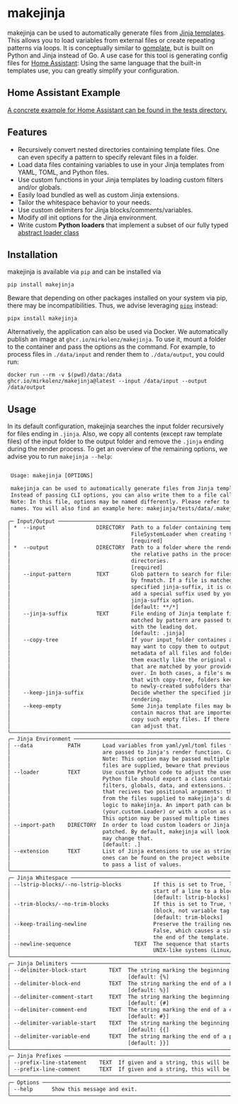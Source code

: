 # makejinja

makejinja can be used to automatically generate files from [Jinja templates](https://jinja.palletsprojects.com/en/3.1.x/templates/).
This allows you to load variables from external files or create repeating patterns via loops.
It is conceptually similar to [gomplate](https://github.com/hairyhenderson/gomplate), but is built on Python and Jinja instead of Go.
A use case for this tool is generating config files for [Home Assistant](https://www.home-assistant.io/):
Using the same language that the built-in templates use, you can greatly simplify your configuration.

## Home Assistant Example

[A concrete example for Home Assistant can be found in the tests directory.](./tests/data)

## Features

- Recursively convert nested directories containing template files. One can even specify a pattern to specify relevant files in a folder.
- Load data files containing variables to use in your Jinja templates from YAML, TOML, and Python files.
- Use custom functions in your Jinja templates by loading custom filters and/or globals.
- Easily load bundled as well as custom Jinja extensions.
- Tailor the whitespace behavior to your needs.
- Use custom delimiters for Jinja blocks/comments/variables.
- Modify _all_ init options for the Jinja environment.
- Write custom **Python loaders** that implement a subset of our fully typed [abstract loader class](./makejinja/loader.py)

## Installation

makejinja is available via `pip` and can be installed via

`pip install makejinja`

Beware that depending on other packages installed on your system via pip, there may be incompatibilities.
Thus, we advise leveraging [`pipx`](https://github.com/pypa/pipx) instead:

`pipx install makejinja`

Alternatively, the application can also be used via Docker.
We automatically publish an image at `ghcr.io/mirkolenz/makejinja`.
To use it, mount a folder to the container and pass the options as the command.
For example, to process files in `./data/input` and render them to `./data/output`, you could run:

`docker run --rm -v $(pwd)/data:/data ghcr.io/mirkolenz/makejinja@latest --input /data/input --output /data/output`

## Usage

In its default configuration, makejinja searches the input folder recursively for files ending in `.jinja`.
Also, we copy all contents (except raw template files) of the input folder to the output folder and remove the `.jinja` ending during the render process.
To get an overview of the remaining options, we advise you to run `makejinja --help`:

<!-- echo -e "\n```txt\n$(COLUMNS=120 poetry run makejinja --help)\n```" >> README.md -->

```txt

 Usage: makejinja [OPTIONS]

 makejinja can be used to automatically generate files from Jinja templates.
 Instead of passing CLI options, you can also write them to a file called .makejinja.toml in your working directory.
 Note: In this file, options may be named differently. Please refer to the file makejinja/config.py to see their actual
 names. You will also find an example here: makejinja/tests/data/.makejinja.toml.

╭─ Input/Output ───────────────────────────────────────────────────────────────────────────────────────────────────────╮
│ *  --input                DIRECTORY  Path to a folder containing template files. It is passed to Jinja's             │
│                                      FileSystemLoader when creating the environment.                                 │
│                                      [required]                                                                      │
│ *  --output               DIRECTORY  Path to a folder where the rendered templates are stored. makejinja preserves   │
│                                      the relative paths in the process, meaning that you can even use it on nested   │
│                                      directories.                                                                    │
│                                      [required]                                                                      │
│    --input-pattern        TEXT       Glob pattern to search for files in input_folder. Accepts all pattern supported │
│                                      by fnmatch. If a file is matched by this pattern and does not end with the      │
│                                      specified jinja-suffix, it is copied over to the output_folder. Note: Do not    │
│                                      add a special suffix used by your template files here, instead use the          │
│                                      jinja-suffix option.                                                            │
│                                      [default: **/*]                                                                 │
│    --jinja-suffix         TEXT       File ending of Jinja template files. All files with this suffix in input_folder │
│                                      matched by pattern are passed to the Jinja renderer. Note: Should be provided   │
│                                      with the leading dot.                                                           │
│                                      [default: .jinja]                                                               │
│    --copy-tree                       If your input_folder containes additional files besides Jinja templates, you    │
│                                      may want to copy them to output_folder as well. This operation maintains the    │
│                                      metadata of all files and folders, meaning that tools like rsync will treat     │
│                                      them exactly like the original ones. Note: Even if set to no-copy-tree, files   │
│                                      that are matched by your provided pattern within input_folder are still copied  │
│                                      over. In both cases, a file's metadata is untouched. The main difference is     │
│                                      that with copy-tree, folders keep their metadata while matched files are copied │
│                                      to newly-created subfolders that differ in their metadata.                      │
│    --keep-jinja-suffix               Decide whether the specified jinja-suffix is removed from the file after        │
│                                      rendering.                                                                      │
│    --keep-empty                      Some Jinja template files may be empty after rendering (e.g., if they only      │
│                                      contain macros that are imported by other templates). By default, we do not     │
│                                      copy such empty files. If there is a need to have them available anyway, you    │
│                                      can adjust that.                                                                │
╰──────────────────────────────────────────────────────────────────────────────────────────────────────────────────────╯
╭─ Jinja Environment ──────────────────────────────────────────────────────────────────────────────────────────────────╮
│ --data           PATH       Load variables from yaml/yml/toml files for use in your Jinja templates. The defintions  │
│                             are passed to Jinja's render function. Can either be a file or a folder containg files.  │
│                             Note: This option may be passed multiple times to pass a list of values. If multiple     │
│                             files are supplied, beware that previous declarations will be overwritten by newer ones. │
│ --loader         TEXT       Use custom Python code to adjust the used Jinja environment to your needs. The specified │
│                             Python file should export a class containing a subset of the following functions:        │
│                             filters, globals, data, and extensions. In addition, you may add an __init__ function    │
│                             that recives two positional arguments: the created Jinja environment and the data parsed │
│                             from the files supplied to makejinja's data option. This allows you to apply aribtrary   │
│                             logic to makejinja. An import path can be specified either in dotted notation            │
│                             (your.custom.Loader) or with a colon as object delimiter (your.custom:Loader). Note:     │
│                             This option may be passed multiple times to pass a list of values.                       │
│ --import-path    DIRECTORY  In order to load custom loaders or Jinja extensions, the PYTHONPATH variable needs to be │
│                             patched. By default, makejinja will look for modules in your current directory, but you  │
│                             may change that.                                                                         │
│                             [default: .]                                                                             │
│ --extension      TEXT       List of Jinja extensions to use as strings of import paths. An overview of the built-in  │
│                             ones can be found on the project website. Note: This option may be passed multiple times │
│                             to pass a list of values.                                                                │
╰──────────────────────────────────────────────────────────────────────────────────────────────────────────────────────╯
╭─ Jinja Whitespace ───────────────────────────────────────────────────────────────────────────────────────────────────╮
│ --lstrip-blocks/--no-lstrip-blocks          If this is set to True, leading spaces and tabs are stripped from the    │
│                                             start of a line to a block.                                              │
│                                             [default: lstrip-blocks]                                                 │
│ --trim-blocks/--no-trim-blocks              If this is set to True, the first newline after a block is removed       │
│                                             (block, not variable tag!).                                              │
│                                             [default: trim-blocks]                                                   │
│ --keep-trailing-newline                     Preserve the trailing newline when rendering templates. The default is   │
│                                             False, which causes a single newline, if present, to be stripped from    │
│                                             the end of the template.                                                 │
│ --newline-sequence                    TEXT  The sequence that starts a newline. The default is tailored for          │
│                                             UNIX-like systems (Linux/macOS).                                         │
╰──────────────────────────────────────────────────────────────────────────────────────────────────────────────────────╯
╭─ Jinja Delimiters ───────────────────────────────────────────────────────────────────────────────────────────────────╮
│ --delimiter-block-start       TEXT  The string marking the beginning of a block.                                     │
│                                     [default: {%]                                                                    │
│ --delimiter-block-end         TEXT  The string marking the end of a block.                                           │
│                                     [default: %}]                                                                    │
│ --delimiter-comment-start     TEXT  The string marking the beginning of a comment.                                   │
│                                     [default: {#]                                                                    │
│ --delimiter-comment-end       TEXT  The string marking the end of a comment.                                         │
│                                     [default: #}]                                                                    │
│ --delimiter-variable-start    TEXT  The string marking the beginning of a print statement.                           │
│                                     [default: {{]                                                                    │
│ --delimiter-variable-end      TEXT  The string marking the end of a print statement.                                 │
│                                     [default: }}]                                                                    │
╰──────────────────────────────────────────────────────────────────────────────────────────────────────────────────────╯
╭─ Jinja Prefixes ─────────────────────────────────────────────────────────────────────────────────────────────────────╮
│ --prefix-line-statement    TEXT  If given and a string, this will be used as prefix for line based statements.       │
│ --prefix-line-comment      TEXT  If given and a string, this will be used as prefix for line based comments.         │
╰──────────────────────────────────────────────────────────────────────────────────────────────────────────────────────╯
╭─ Options ────────────────────────────────────────────────────────────────────────────────────────────────────────────╮
│ --help      Show this message and exit.                                                                              │
╰──────────────────────────────────────────────────────────────────────────────────────────────────────────────────────╯
```
